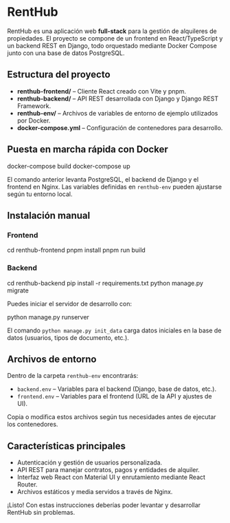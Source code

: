 # RentHub

RentHub es una aplicación web **full‑stack** para la gestión de alquileres de propiedades. El proyecto se compone de un frontend en React/TypeScript y un backend REST en Django, todo orquestado mediante Docker Compose junto con una base de datos PostgreSQL.

## Estructura del proyecto

- **renthub-frontend/** – Cliente React creado con Vite y pnpm.
- **renthub-backend/**  – API REST desarrollada con Django y Django REST Framework.
- **renthub-env/**      – Archivos de variables de entorno de ejemplo utilizados por Docker.
- **docker-compose.yml** – Configuración de contenedores para desarrollo.

## Puesta en marcha rápida con Docker

docker-compose build
docker-compose up

El comando anterior levanta PostgreSQL, el backend de Django y el frontend en Nginx. Las variables definidas en `renthub-env` pueden ajustarse según tu entorno local.

## Instalación manual

### Frontend

cd renthub-frontend
pnpm install
pnpm run build

### Backend

cd renthub-backend
pip install -r requirements.txt
python manage.py migrate

Puedes iniciar el servidor de desarrollo con:

python manage.py runserver

El comando `python manage.py init_data` carga datos iniciales en la base de datos (usuarios, tipos de documento, etc.).

## Archivos de entorno

Dentro de la carpeta `renthub-env` encontrarás:

- `backend.env`   – Variables para el backend (Django, base de datos, etc.).
- `frontend.env`  – Variables para el frontend (URL de la API y ajustes de UI).

Copia o modifica estos archivos según tus necesidades antes de ejecutar los contenedores.

## Características principales

- Autenticación y gestión de usuarios personalizada.
- API REST para manejar contratos, pagos y entidades de alquiler.
- Interfaz web React con Material UI y enrutamiento mediante React Router.
- Archivos estáticos y media servidos a través de Nginx.

¡Listo! Con estas instrucciones deberías poder levantar y desarrollar RentHub sin problemas.
